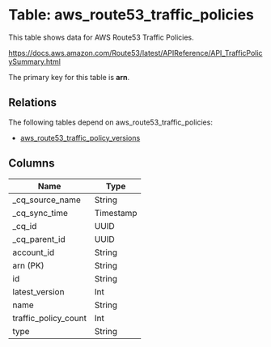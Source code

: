 # Table: aws_route53_traffic_policies

This table shows data for AWS Route53 Traffic Policies.

https://docs.aws.amazon.com/Route53/latest/APIReference/API_TrafficPolicySummary.html

The primary key for this table is **arn**.

## Relations

The following tables depend on aws_route53_traffic_policies:
  - [aws_route53_traffic_policy_versions](aws_route53_traffic_policy_versions)

## Columns

| Name          | Type          |
| ------------- | ------------- |
|_cq_source_name|String|
|_cq_sync_time|Timestamp|
|_cq_id|UUID|
|_cq_parent_id|UUID|
|account_id|String|
|arn (PK)|String|
|id|String|
|latest_version|Int|
|name|String|
|traffic_policy_count|Int|
|type|String|